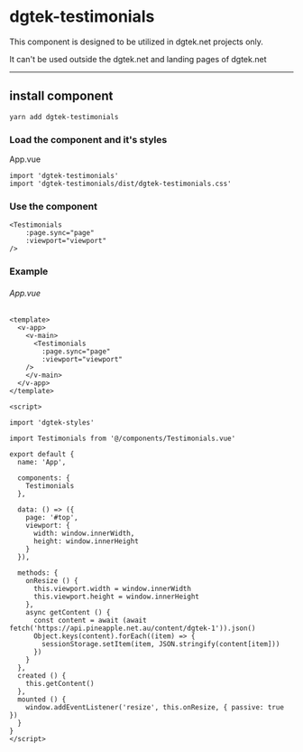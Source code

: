 # dgtek-testimonials

This component is designed to be utilized in dgtek.net projects only.

It can't be used outside the dgtek.net and landing pages of dgtek.net

____________________________________________

## install component
```
yarn add dgtek-testimonials
```

### Load the component and it's styles

App.vue
```
import 'dgtek-testimonials'
import 'dgtek-testimonials/dist/dgtek-testimonials.css'
```

### Use the component

```
<Testimonials
    :page.sync="page"
    :viewport="viewport"
/>
```

### Example

###### App.vue
```
<template>
  <v-app>
    <v-main>
      <Testimonials
        :page.sync="page"
        :viewport="viewport"
    />
    </v-main>
  </v-app>
</template>

<script>

import 'dgtek-styles'

import Testimonials from '@/components/Testimonials.vue'

export default {
  name: 'App',

  components: {
    Testimonials
  },

  data: () => ({
    page: '#top',
    viewport: {
      width: window.innerWidth,
      height: window.innerHeight
    }
  }),

  methods: {
    onResize () {
      this.viewport.width = window.innerWidth
      this.viewport.height = window.innerHeight
    },
    async getContent () {
      const content = await (await fetch('https://api.pineapple.net.au/content/dgtek-1')).json()
      Object.keys(content).forEach((item) => {
        sessionStorage.setItem(item, JSON.stringify(content[item]))
      })
    }
  },
  created () {
    this.getContent()
  },
  mounted () {
    window.addEventListener('resize', this.onResize, { passive: true })
  }
}
</script>
```
